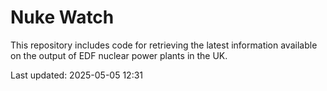 # Nuke Watch

This repository includes code for retrieving the latest information available on the output of EDF nuclear power plants in the UK.

Last updated: 2025-05-05 12:31
